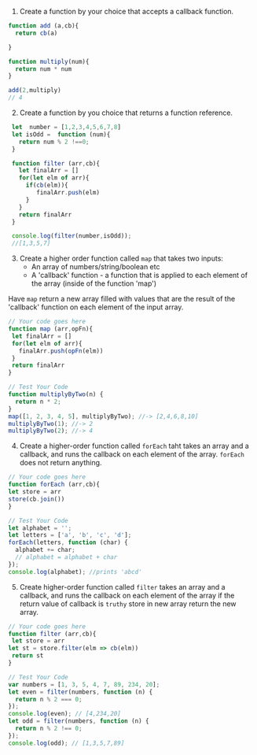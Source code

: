 1. Create a function by your choice that accepts a callback function.
 ```js
 function add (a,cb){
   return cb(a)

 }

 function multiply(num){
   return num * num
 }

 add(2,multiply)
 // 4
 ```
2. Create a function by you choice that returns a function reference.
```js
 let  number = [1,2,3,4,5,6,7,8]
 let isOdd =  function (num){
   return num % 2 !==0;
 }

 function filter (arr,cb){
   let finalArr = []
   for(let elm of arr){
     if(cb(elm)){
        finalArr.push(elm)
     }
   }
   return finalArr
 }

 console.log(filter(number,isOdd));
 //[1,3,5,7]
```
3. Create a higher order function called `map` that takes two inputs:
   - An array of numbers/string/boolean etc
   - A 'callback' function - a function that is applied to each element of the array (inside of the function 'map')

Have `map` return a new array filled with values that are the result of the 'callback' function on each element of the input array.

```js
// Your code goes here
function map (arr,opFn){
 let finalArr = []
 for(let elm of arr){
   finalArr.push(opFn(elm))
 }
 return finalArr
}

// Test Your Code
function multiplyByTwo(n) {
  return n * 2;
}
map([1, 2, 3, 4, 5], multiplyByTwo); //-> [2,4,6,8,10]
multiplyByTwo(1); //-> 2
multiplyByTwo(2); //-> 4
```

4. Create a higher-order function called `forEach` taht takes an array and a callback, and runs the callback on each element of the array. `forEach` does not return anything.

```js
// Your code goes here
function forEach (arr,cb){
let store = arr
store(cb.join())
}

// Test Your Code
let alphabet = '';
let letters = ['a', 'b', 'c', 'd'];
forEach(letters, function (char) {
  alphabet += char;
  // alphabet = alphabet + char
});
console.log(alphabet); //prints 'abcd'
```

5. Create higher-order function called `filter` takes an array and a callback, and runs the callback on each element of the array if the return value of callback is `truthy` store in new array return the new array.

```js
// Your code goes here
function filter (arr,cb){
 let store = arr
let st = store.filter(elm => cb(elm))
 return st
}

// Test Your Code
var numbers = [1, 3, 5, 4, 7, 89, 234, 20];
let even = filter(numbers, function (n) {
  return n % 2 === 0;
});
console.log(even); // [4,234,20]
let odd = filter(numbers, function (n) {
  return n % 2 !== 0;
});
console.log(odd); // [1,3,5,7,89]
```

